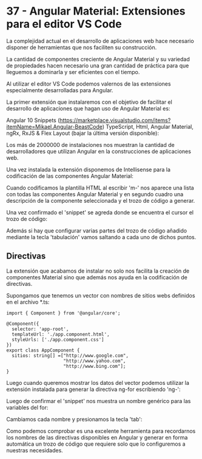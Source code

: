 # 37 - Angular Material: Extensiones para el editor VS Code

La complejidad actual en el desarrollo de aplicaciones web hace necesario disponer de herramientas que nos faciliten su construcción.

La cantidad de componentes creciente de Angular Material y su variedad de propiedades hacen necesario una gran cantidad de práctica para 
que lleguemos a dominarla y ser eficientes con el tiempo.

Al utilizar el editor VS Code podemos valernos de las extensiones especialmente desarrolladas para Angular.

La primer extensión que instalaremos con el objetivo de facilitar el desarrollo de aplicaciones que hagan uso de Angular Material es:

Angular 10 Snippets (https://marketplace.visualstudio.com/items?itemName=Mikael.Angular-BeastCode)
TypeScript, Html, Angular Material, ngRx, RxJS & Flex Layout (bajar la última versión disponible):

Los más de 2000000 de instalaciones nos muestran la cantidad de desarrolladores que utilizan Angular en la construcciones de aplicaciones web.

Una vez instalada la extensión disponemos de Intellisense para la codificación de las componentes Angular Material:

Cuando codificamos la plantilla HTML al escribir 'm-' nos aparece una lista con todas las componentes Angular Material y en segundo cuadro una descripción de la componente seleccionada y el trozo de código a generar.

Una vez confirmado el 'snippet' se agreda donde se encuentra el cursor el trozo de código:

Además si hay que configurar varias partes del trozo de código añadido mediante la tecla 'tabulación' vamos saltando a cada uno de dichos puntos.

## Directivas
La extensión que acabamos de instalar no solo nos facilita la creación de componentes Material sino que además nos ayuda en la codificación de directivas.

Supongamos que tenemos un vector con nombres de sitios webs definidos en el archivo *.ts:

```
import { Component } from '@angular/core';

@Component({
  selector: 'app-root',
  templateUrl: './app.component.html',
  styleUrls: ['./app.component.css']
})
export class AppComponent {
  sitios: string[] =["http://www.google.com", 
                     "http://www.yahoo.com",
                     "http://www.bing.com"];
}
```

Luego cuando queremos mostrar los datos del vector podemos utilizar la extensión instalada para generar la directiva ng-for escribiendo 'ng-':

Luego de confirmar el 'snippet' nos muestra un nombre genérico para las variables del for:

Cambiamos cada nombre y presionamos la tecla 'tab':

Como podemos comprobar es una excelente herramienta para recordarnos los nombres de las directivas disponibles en Angular y generar en forma automática un trozo de código que requiere solo que lo configuremos a nuestras necesidades.



